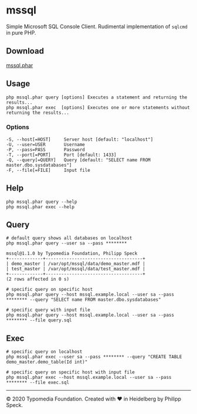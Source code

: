 # mssql

Simple Microsoft SQL Console Client. Rudimental implementation of `sqlcmd` in pure PHP.

## Download

[mssql.phar](https://github.com/typomedia/mssql/raw/master/dist/mssql.phar)

## Usage
    php mssql.phar query [options] Executes a statement and returning the results...
    php mssql.phar exec  [options] Executes one or more statements without returning the results...

### Options
    -S, --host[=HOST]     Server host [default: "localhost"]
    -U, --user=USER       Username
    -P, --pass=PASS       Password
    -T, --port[=PORT]     Port [default: 1433]
    -Q, --query[=QUERY]   Query [default: "SELECT name FROM master.dbo.sysdatabases"]
    -F, --file[=FILE]     Input file

## Help

    php mssql.phar query --help
    php mssql.phar exec --help

## Query
    
    # default query shows all databases on localhost
    php mssql.phar query --user sa --pass ********
    
    mssql@1.1.0 by Typomedia Foundation, Philipp Speck
    +-------------+-------------------------------------+
    | demo_master | /var/opt/mssql/data/demo_master.mdf |
    | test_master | /var/opt/mssql/data/test_master.mdf |
    +-------------+-------------------------------------+
    (2 rows affected in 0 s)

    # specific query on specific host
    php mssql.phar query --host mssql.example.local --user sa --pass ******** --query "SELECT name FROM master.dbo.sysdatabases"
    
    # specific query with input file
    php mssql.phar query --host mssql.example.local --user sa --pass ******** --file query.sql 
    
## Exec
    
    # specific query on localhost
    php mssql.phar exec --user sa --pass ******** --query "CREATE TABLE demo_master.demo_table(Id int)"
    
    # specific query on specific host with input file
    php mssql.phar exec --host mssql.example.local --user sa --pass ******** --file exec.sql

---
© 2020 Typomedia Foundation. Created with ♥ in Heidelberg by Philipp Speck.